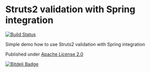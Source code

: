 # Struts2 validation with Spring integration

[![Build Status](https://travis-ci.org/lukaszlenart/struts2-spring-validation.png?branch=master)](https://travis-ci.org/lukaszlenart/struts2-spring-validation)

Simple demo how to use Struts2 validation with Spring integration

Published under [Apache License 2.0](http://www.apache.org/licenses/LICENSE-2.0.html)


[![Bitdeli Badge](https://d2weczhvl823v0.cloudfront.net/lukaszlenart/struts2-spring-validation/trend.png)](https://bitdeli.com/free "Bitdeli Badge")

